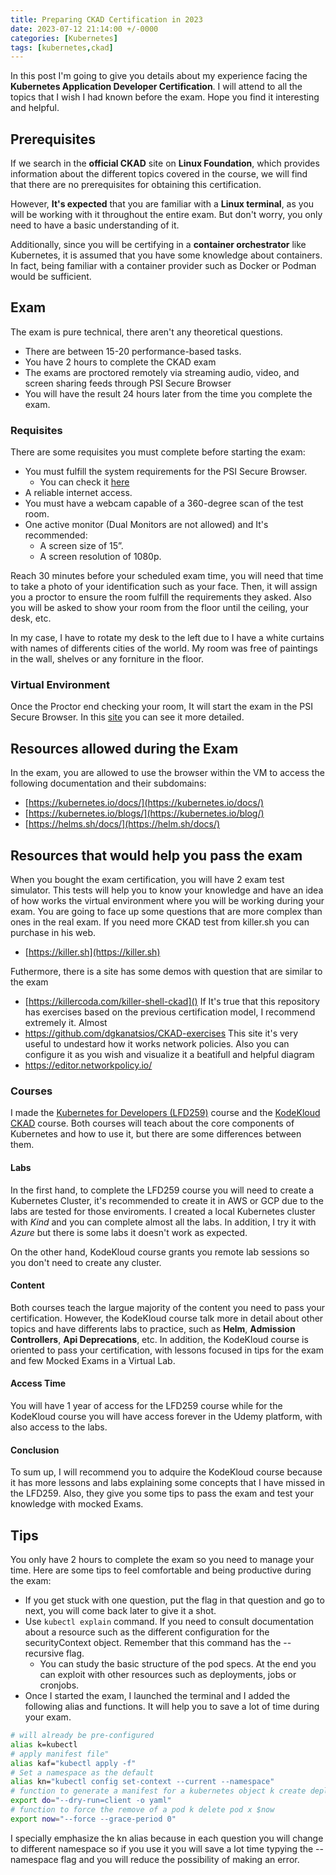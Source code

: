 ```yaml
---
title: Preparing CKAD Certification in 2023
date: 2023-07-12 21:14:00 +/-0000
categories: [Kubernetes]
tags: [kubernetes,ckad]
---
```


In this post I'm going to give you details about my experience facing the **Kubernetes Application Developer Certification**. I will attend to all the topics that I wish I had known before the exam. Hope you find it interesting and helpful.

## Prerequisites
If we search in the **official CKAD** site on **Linux Foundation**, which provides information about the different topics covered in the course, we will find that there are no prerequisites for obtaining this certification.

However, **It's expected** that you are familiar with a **Linux terminal**, as you will be working with it throughout the entire exam. But don't worry, you only need to have a basic understanding of it.

Additionally, since you will be certifying in a **container orchestrator** like Kubernetes, it is assumed that you have some knowledge about containers. In fact, being familiar with a container provider such as Docker or Podman would be sufficient.

## Exam
The exam is pure technical, there aren't any theoretical questions. 
- There are between 15-20 performance-based tasks.
- You have 2 hours to complete the CKAD exam
- The exams are proctored remotely via streaming audio, video, and screen sharing feeds through PSI Secure Browser
- You will have the result 24 hours later from the time you complete the exam.

### Requisites
There are some requisites you must complete before starting the exam:
- You must fulfill the system requirements for the PSI Secure Browser.
  - You can check it [here](https://syscheck.bridge.psiexams.com/)
- A reliable internet access.
- You must have a webcam capable of a 360-degree scan of the test room.
- One active monitor (Dual Monitors are not allowed) and It's recommended:
  - A screen size of 15”.
  - A screen resolution of 1080p.

Reach 30 minutes before your scheduled exam time, you will need that time to take a photo of your identification such as your face. Then, it will assign you a proctor to ensure the room fulfill the requirements they asked. Also you will be asked to show your room from the floor until the ceiling, your desk, etc.

In my case, I have to rotate my desk to the left due to I have a white curtains with names of differents cities of the world. My room was free of paintings in the wall, shelves or any forniture in the floor.

### Virtual Environment
Once the Proctor end checking your room, It will start the exam in the PSI Secure Browser. In this [site](https://docs.linuxfoundation.org/tc-docs/certification/lf-handbook2/exam-user-interface/examui-performance-based-exams) you can see it more detailed.


## Resources allowed during the Exam

In the exam, you are allowed to use the browser within the VM to access the following documentation and their subdomains: 
- [https://kubernetes.io/docs/](https://kubernetes.io/docs/)
- [https://kubernetes.io/blogs/](https://kubernetes.io/blog/)
- [https://helms.sh/docs/](https://helm.sh/docs/)

## Resources that would help you pass the exam

When you bought the exam certification, you will have 2 exam test simulator. This tests will help you to know your knowledge and have an idea of how works the virtual environment where you will be working during your exam. You are going to face up some questions that are more complex than ones in the real exam. If you need more CKAD test from killer.sh you can purchase in his web.
- [https://killer.sh](https://killer.sh)

Futhermore, there is a site has some demos with question that are similar to the exam
- [https://killercoda.com/killer-shell-ckad]()
If It's true that this repository has exercises based on the previous certification model, I recommend extremely it. Almost 
- https://github.com/dgkanatsios/CKAD-exercises
  This site it's very useful to undestard how it works network policies. Also you can configure it as you wish and visualize it a beatifull and helpful diagram
- https://editor.networkpolicy.io/

### Courses

I made the [Kubernetes for Developers (LFD259)](https://training.linuxfoundation.org/training/kubernetes-for-developers/) course and the [KodeKloud CKAD](https://kodekloud.com/courses/certified-kubernetes-application-developer-ckad/) course. Both courses will teach about the core components of Kubernetes and how to use it, but there are some differences between them.

#### Labs
In the first hand, to complete the LFD259 course you will need to create a Kubernetes Cluster, it's recommended to create it in AWS or GCP due to the labs are tested for those enviroments. I created a local Kubernetes cluster with *Kind* and you can complete almost all the labs. In addition, I try it with *Azure* but there is some labs it doesn't work as expected.

On the other hand, KodeKloud course grants you remote lab sessions so you don't need to create any cluster.

#### Content
Both courses teach the largue majority of the content you need to pass your certification. However, the KodeKloud course talk more in detail about other topics and have differents labs to practice, such as **Helm**, **Admission Controllers**, **Api Deprecations**, etc. In addition, the KodeKloud course is oriented to pass your certification, with lessons focused in tips for the exam and few Mocked Exams in a Virtual Lab.

#### Access Time
You will have 1 year of access for the LFD259 course while for the KodeKloud course you will have access forever in the Udemy platform, with also access to the labs.

#### Conclusion
To sum up, I will recommend you to adquire the KodeKloud course because it has more lessons and labs explaining some concepts that I have missed in the LFD259. Also, they give you some tips to pass the exam and test your knowledge with mocked Exams.

## Tips
You only have 2 hours to complete the exam so you need to manage your time. Here are some tips to feel comfortable and being productive during the exam:

- If you get stuck with one question, put the flag in that question and go to next, you will come back later to give it a shot.
- Use ```kubectl explain``` command. If you need to consult documentation about a resource such as the different configuration for the securityContext object. Remember that this command has the --recursive flag.
  - You can study the basic structure of the pod specs. At the end you can exploit with other resources such as deployments, jobs or cronjobs.
- Once I started the exam, I launched the terminal and I added the following alias and functions. It will help you to save a lot of time during your exam.
```bash
# will already be pre-configured
alias k=kubectl   
# apply manifest file"
alias kaf="kubectl apply -f"   
# Set a namespace as the default 
alias kn="kubectl config set-context --current --namespace"
# function to generate a manifest for a kubernetes object k create deploy nginx --image=nginx $do
export do="--dry-run=client -o yaml"
# function to force the remove of a pod k delete pod x $now 
export now="--force --grace-period 0"   
```
I specially emphasize the kn alias because in each question you will change to different namespace so if you use it you will save a lot time typying the --namespace flag and you will reduce the possibility of making an error.

